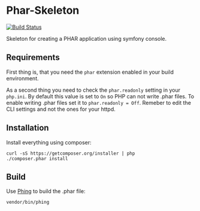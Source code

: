 # Phar-Skeleton

[![Build Status](https://phpci.marcoconti.org/build-status/image/1)](https://github.com/mrccnt/phar-skeleton)

Skeleton for creating a PHAR application using symfony console. 

## Requirements

First thing is, that you need the `phar` extension enabled in your build environment.

As a second thing you need to check the `phar.readonly` setting in your `php.ini`. By default this value is set to `On` so PHP can not write .phar files. To enable writing .phar files set it to `phar.readonly = Off`. Remeber to edit the CLI settings and not the ones for your httpd.

## Installation

Install everything using composer:

    curl -sS https://getcomposer.org/installer | php
    ./composer.phar install

## Build

Use [Phing](https://www.phing.info) to build the .phar file:

    vendor/bin/phing
